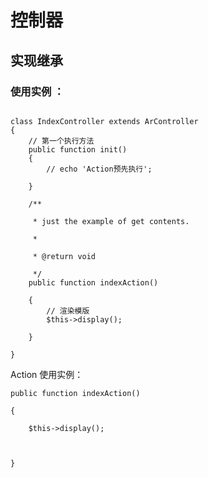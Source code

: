 # 控制器


## 实现继承




### 使用实例 ：

```

class IndexController extends ArController 
{
    // 第一个执行方法
    public function init()
    {
        // echo 'Action预先执行';

    }

    /**

     * just the example of get contents.

     *

     * @return void

     */
    public function indexAction()

    {
        // 渲染模版
        $this->display();

    }
   
}

```

Action
使用实例：

    public function indexAction()

    {

        $this->display();



    }

